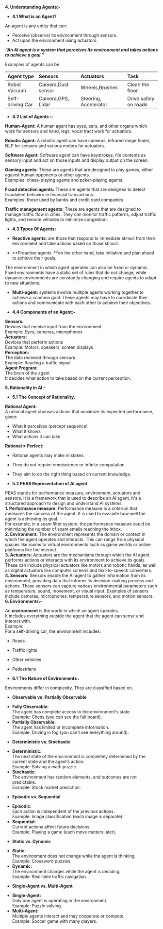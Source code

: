 **4\.  Understanding Agents:-**

* **4.1   What is an Agent?**

An agent is any entity that can:

* Perceive (observe) its environment through sensors.  
* Act upon the environment using actuators.

***“An AI agent is a system that perceives its environment and takes actions to achieve a goal.”***

Examples of agents can be:

| Agent type  | Sensors | Actuators | Task |
| :---- | :---- | :---- | :---- |
| Robot Vacuum | Camera,Dust sensor | Wheels,Brushes | Clean the floor |
| Self-driving Car | Camera,GPS, Lidar | Steering, Accelerator | Drive safely on  roads |

* **4.2   List of Agents :-** 

**Human-Agent:** A human agent has eyes, ears, and other organs which work for sensors and hand, legs, vocal tract work for actuators.

**Robotic Agent:** A robotic agent can have cameras, infrared range finder, NLP for sensors and various motors for actuators.

**Software Agent:** Software agent can have keystrokes, file contents as sensory input and act on those inputs and display output on the screen.

**Gaming agents:** These are agents that are designed to play games, either against human opponents or other agents.  
 Examples:  chess-playing agents and poker-playing agents.

**Fraud detection agents:** These are agents that are designed to detect fraudulent behavior in financial transactions.   
 Examples: those used by banks and credit card companies

**Traffic management agents:** These are agents that are designed to manage traffic flow in cities. They can monitor traffic patterns, adjust traffic lights, and reroute vehicles to minimize congestion. 

* **4.3   Types Of Agents:**  
- **Reactive agents:** are those that respond to immediate stimuli from their environment and take actions based on those stimuli.

- **Proactive agents :**on the other hand, take initiative and plan ahead to achieve their goals.

The environment in which agent operates can also be fixed or dynamic. Fixed environments have a static set of rules that do not change, while dynamic environments are constantly changing and require agents to adapt to new situations.

- **Multi-agent:** systems involve multiple agents working together to achieve a common goal. These agents may have to coordinate their actions and communicate with each other to achieve their objectives.

* **4.4   Components of an Agent:-** 

 **Sensors:**  
      Devices that receive input from the environment  
      Example: Eyes, cameras, microphones  
 **Actuators:**  
     Devices that perform actions  
     Example: Motors, speakers, screen displays  
**Perception:**  
     The data received through sensors  
     Example: Reading a traffic signal  
**Agent Program:**  
     The brain of the agent  
      It decides what action to take based on the current perception.

**5\. Rationality in AI:-**

* **5.1  The Concept of Rationality.**

**Rational Agent:**  
A rational agent chooses actions that maximize its expected performance, given:

* What it perceives (percept sequence)  
* What it knows  
* What actions it can take

**Rational ≠ Perfect:**

* Rational agents may make mistakes.  
* They do not require omniscience or infinite computation.  
* They aim to do the right thing based on current knowledge.

* **5.2   PEAS Representation of AI agent**

PEAS stands for performance measure, environment, actuators and sensors. It is a framework that is used to describe an AI agent. It's a structured approach to design and understand AI systems.  
        **1\. Performance measure:** Performance measure is a criterion that measures the success of the agent. It is used to evaluate how well the agent is achieving its goal.  
For example, in a spam filter system, the performance measure could be minimizing the number of spam emails reaching the inbox.  
        **2\. Environment:** The environment represents the domain or context in which the agent operates and interacts. This can range from physical spaces like rooms to virtual environments such as game worlds or online platforms like the internet.  
        **3\. Actuators:** Actuators are the mechanisms through which the AI agent performs actions or interacts with its environment to achieve its goals. These can include physical actuators like motors and robotic hands, as well as digital actuators like computer screens and text-to-speech converters.  
        **4\. Sensors:** Sensors enable the AI agent to gather information from its environment, providing data that informs its decision-making process and actions. These sensors can capture various environmental parameters such as temperature, sound, movement, or visual input. Examples of sensors include cameras, microphones, temperature sensors, and motion sensors.  
**6\.   Environments:-**

An **environment** is the world in which an agent operates.  
It includes everything outside the agent that the agent can sense and interact with.  
Example:  
For a self-driving car, the environment includes:

* Roads  
* Traffic lights  
* Other vehicles  
* Pedestrians

* **6.1  The Nature of Environments :**

Environments differ in complexity. They are classified based on,

* **Observable vs. Partially Observable**  
- **Fully Observable:**  
  The agent has complete access to the environment's state.  
  Example: Chess (you can see the full board).  
- **Partially Observable:**  
  The agent has limited or incomplete information.  
  Example: Driving in fog (you can't see everything around).  
* **Deterministic vs. Stochastic**  
- **Deterministic:**  
  The next state of the environment is completely determined by the current state and the agent’s action.  
  Example: Solving a math puzzle.  
- **Stochastic:**  
  The environment has random elements, and outcomes are not predictable.  
  Example: Stock market prediction.  
* **Episodic vs. Sequential**  
- **Episodic:**  
  Each action is independent of the previous actions.  
  Example: Image classification (each image is separate).  
- **Sequential:**  
  Current actions affect future decisions.  
  Example: Playing a game (each move matters later).  
* **Static vs. Dynamic**  
- **Static:**  
  The environment does not change while the agent is thinking.  
  Example: Crossword puzzles.  
- **Dynamic:**  
  The environment changes while the agent is deciding.  
  Example: Real-time traffic navigation.  
* **Single-Agent vs. Multi-Agent**  
- **Single-Agent:**  
  Only one agent is operating in the environment.  
  Example: Puzzle solving.  
- **Multi-Agent:**  
  Multiple agents interact and may cooperate or compete.  
  Example: Soccer game with many players.